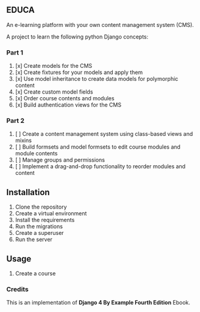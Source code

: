## EDUCA

An e-learning platform with your
own content management system (CMS). 

A project to learn the following python Django concepts:

### Part 1

1. [x] Create models for the CMS
2. [x] Create fixtures for your models and apply them
3. [x] Use model inheritance to create data models for polymorphic content 
4. [x] Create custom model fields
5. [x] Order course contents and modules
6. [x] Build authentication views for the CMS

### Part 2

1. [ ] Create a content management system using class-based views and mixins
2. [ ] Build formsets and model formsets to edit course modules and module contents
3. [ ] Manage groups and permissions
4. [ ] Implement a drag-and-drop functionality to reorder modules and content

## Installation

1. Clone the repository
2. Create a virtual environment
3. Install the requirements
4. Run the migrations
5. Create a superuser
6. Run the server


## Usage

1. Create a course


### Credits

This is an implementation of **Django 4 By Example Fourth Edition** Ebook.
